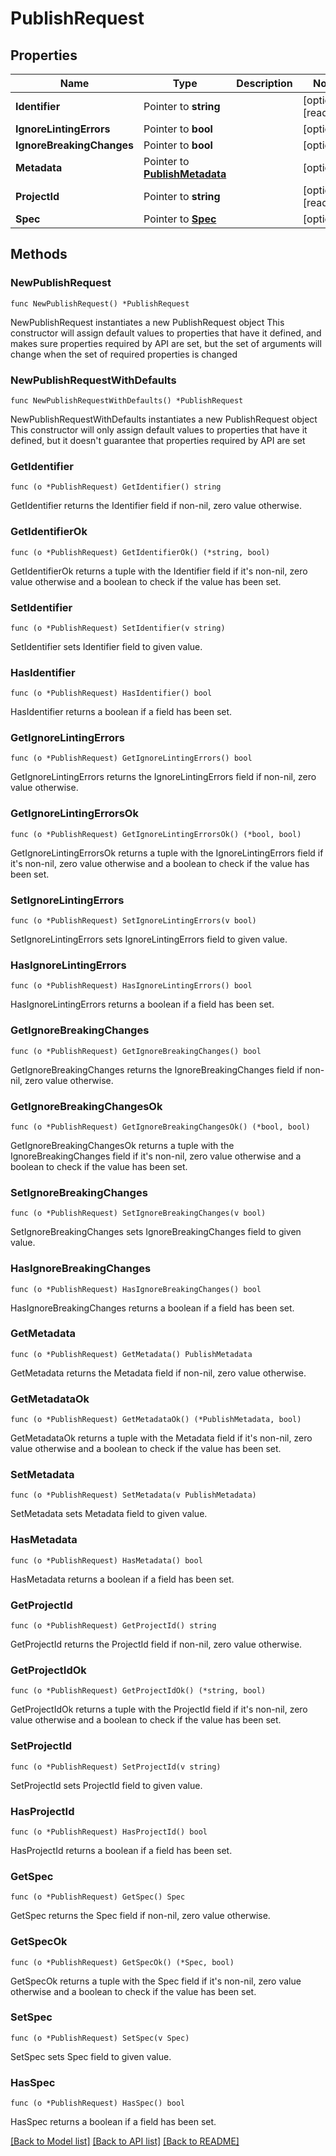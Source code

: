 # PublishRequest

## Properties

Name | Type | Description | Notes
------------ | ------------- | ------------- | -------------
**Identifier** | Pointer to **string** |  | [optional] [readonly] 
**IgnoreLintingErrors** | Pointer to **bool** |  | [optional] 
**IgnoreBreakingChanges** | Pointer to **bool** |  | [optional] 
**Metadata** | Pointer to [**PublishMetadata**](PublishMetadata.md) |  | [optional] 
**ProjectId** | Pointer to **string** |  | [optional] [readonly] 
**Spec** | Pointer to [**Spec**](Spec.md) |  | [optional] 

## Methods

### NewPublishRequest

`func NewPublishRequest() *PublishRequest`

NewPublishRequest instantiates a new PublishRequest object
This constructor will assign default values to properties that have it defined,
and makes sure properties required by API are set, but the set of arguments
will change when the set of required properties is changed

### NewPublishRequestWithDefaults

`func NewPublishRequestWithDefaults() *PublishRequest`

NewPublishRequestWithDefaults instantiates a new PublishRequest object
This constructor will only assign default values to properties that have it defined,
but it doesn't guarantee that properties required by API are set

### GetIdentifier

`func (o *PublishRequest) GetIdentifier() string`

GetIdentifier returns the Identifier field if non-nil, zero value otherwise.

### GetIdentifierOk

`func (o *PublishRequest) GetIdentifierOk() (*string, bool)`

GetIdentifierOk returns a tuple with the Identifier field if it's non-nil, zero value otherwise
and a boolean to check if the value has been set.

### SetIdentifier

`func (o *PublishRequest) SetIdentifier(v string)`

SetIdentifier sets Identifier field to given value.

### HasIdentifier

`func (o *PublishRequest) HasIdentifier() bool`

HasIdentifier returns a boolean if a field has been set.

### GetIgnoreLintingErrors

`func (o *PublishRequest) GetIgnoreLintingErrors() bool`

GetIgnoreLintingErrors returns the IgnoreLintingErrors field if non-nil, zero value otherwise.

### GetIgnoreLintingErrorsOk

`func (o *PublishRequest) GetIgnoreLintingErrorsOk() (*bool, bool)`

GetIgnoreLintingErrorsOk returns a tuple with the IgnoreLintingErrors field if it's non-nil, zero value otherwise
and a boolean to check if the value has been set.

### SetIgnoreLintingErrors

`func (o *PublishRequest) SetIgnoreLintingErrors(v bool)`

SetIgnoreLintingErrors sets IgnoreLintingErrors field to given value.

### HasIgnoreLintingErrors

`func (o *PublishRequest) HasIgnoreLintingErrors() bool`

HasIgnoreLintingErrors returns a boolean if a field has been set.

### GetIgnoreBreakingChanges

`func (o *PublishRequest) GetIgnoreBreakingChanges() bool`

GetIgnoreBreakingChanges returns the IgnoreBreakingChanges field if non-nil, zero value otherwise.

### GetIgnoreBreakingChangesOk

`func (o *PublishRequest) GetIgnoreBreakingChangesOk() (*bool, bool)`

GetIgnoreBreakingChangesOk returns a tuple with the IgnoreBreakingChanges field if it's non-nil, zero value otherwise
and a boolean to check if the value has been set.

### SetIgnoreBreakingChanges

`func (o *PublishRequest) SetIgnoreBreakingChanges(v bool)`

SetIgnoreBreakingChanges sets IgnoreBreakingChanges field to given value.

### HasIgnoreBreakingChanges

`func (o *PublishRequest) HasIgnoreBreakingChanges() bool`

HasIgnoreBreakingChanges returns a boolean if a field has been set.

### GetMetadata

`func (o *PublishRequest) GetMetadata() PublishMetadata`

GetMetadata returns the Metadata field if non-nil, zero value otherwise.

### GetMetadataOk

`func (o *PublishRequest) GetMetadataOk() (*PublishMetadata, bool)`

GetMetadataOk returns a tuple with the Metadata field if it's non-nil, zero value otherwise
and a boolean to check if the value has been set.

### SetMetadata

`func (o *PublishRequest) SetMetadata(v PublishMetadata)`

SetMetadata sets Metadata field to given value.

### HasMetadata

`func (o *PublishRequest) HasMetadata() bool`

HasMetadata returns a boolean if a field has been set.

### GetProjectId

`func (o *PublishRequest) GetProjectId() string`

GetProjectId returns the ProjectId field if non-nil, zero value otherwise.

### GetProjectIdOk

`func (o *PublishRequest) GetProjectIdOk() (*string, bool)`

GetProjectIdOk returns a tuple with the ProjectId field if it's non-nil, zero value otherwise
and a boolean to check if the value has been set.

### SetProjectId

`func (o *PublishRequest) SetProjectId(v string)`

SetProjectId sets ProjectId field to given value.

### HasProjectId

`func (o *PublishRequest) HasProjectId() bool`

HasProjectId returns a boolean if a field has been set.

### GetSpec

`func (o *PublishRequest) GetSpec() Spec`

GetSpec returns the Spec field if non-nil, zero value otherwise.

### GetSpecOk

`func (o *PublishRequest) GetSpecOk() (*Spec, bool)`

GetSpecOk returns a tuple with the Spec field if it's non-nil, zero value otherwise
and a boolean to check if the value has been set.

### SetSpec

`func (o *PublishRequest) SetSpec(v Spec)`

SetSpec sets Spec field to given value.

### HasSpec

`func (o *PublishRequest) HasSpec() bool`

HasSpec returns a boolean if a field has been set.


[[Back to Model list]](../README.md#documentation-for-models) [[Back to API list]](../README.md#documentation-for-api-endpoints) [[Back to README]](../README.md)


